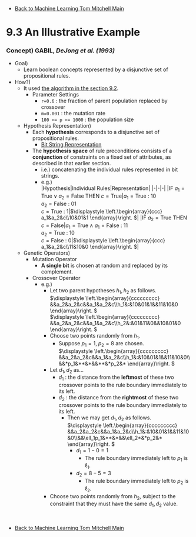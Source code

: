 * [Back to Machine Learning Tom Mitchell Main](../../main.md)

# 9.3 An Illustrative Example

### Concept) GABIL, *DeJong et al. (1993)*
- Goal)
  - Learn boolean concepts represented by a disjunctive set of propositional rules.
- How?)
  - It used [the algorithm in the section 9.2](../02/note.md#algorithm-genetic-algorithm-ga).
    - Parameter Settings
      - ```r=0.6``` : the fraction of parent population replaced by crossover
      - ```m=0.001``` : the mutation rate
      - ```100 <= p <= 1000``` : the population size
  - Hypothesis Representation)
    - Each **hypothesis** corresponds to a disjunctive set of propositional rules.
      - [Bit String Representation](../02/note.md#tech-bit-string-representation)
    - The **hypothesis space** of rule preconditions consists of a **conjunction** of constraints on a fixed set of attributes, as described in that earlier section.
      - i.e.) concatenating the individual rules represented in bit strings.
      - e.g.)    
        |Hypothesis|Individual Rules|Representation|
        |-|-|-|
        |$\textrm{IF } a_1=\textrm{True} \vee a_2=\textrm{False THEN } c=\textrm{True}$|$a_1=\textrm{True}$ : $10$<br>$a_2=\textrm{False}$ : $01$<br>$c=\textrm{True}$ : $1$|$`\displaystyle \left.\begin{array}{ccc} a_1&a_2&c\\10&01&1 \end{array}\right. `$|
        |$\textrm{IF } a_2=\textrm{True THEN } c=\textrm{False}$|$a_1=\textrm{True} \wedge a_1=\textrm{False}$ : $11$<br>$a_2=\textrm{True}$ : $10$<br>$c=\textrm{False}$ : $0$|$`\displaystyle \left.\begin{array}{ccc} a_1&a_2&c\\11&10&0 \end{array}\right. `$|
  - Genetic Operators)
    - Mutation Operator
      - **A single bit** is chosen at random and replaced by its complement.
    - Crossover Operator
      - e.g.)
        - Let two parent hypotheses $h_1,h_2$ as follows.   
          $`\displaystyle \left.\begin{array}{ccccccccc} &&a_2&a_2&c&&a_1&a_2&c\\h_1&:&10&01&1&&11&10&0 \end{array}\right. `$   
          $`\displaystyle \left.\begin{array}{ccccccccc} &&a_2&a_2&c&&a_1&a_2&c\\h_2&:&01&11&0&&10&01&0 \end{array}\right. `$
        - Choose two points randomly from $h_1$.
          - Suppose $`p_1=1,\;p_2=8`$ are chosen.   
            $`\displaystyle \left.\begin{array}{ccccccccc} &&a_2&a_2&c&&a_1&a_2&c\\h_1&:&10&01&1&&11&10&0\\&&*p_1&**&*&&**&*p_2&* \end{array}\right. `$
        - Let $d_1,d_2$ as...
          - $d_1$ : the distance from the **leftmost** of these two crossover points to the rule boundary immediately to its left.
          - $d_2$ : the distance from the **rightmost** of these two crossover points to the rule boundary immediately to its left.
            - Then we may get $d_1,d_2$ as follows.   
              $`\displaystyle \left.\begin{array}{ccccccccc} &&a_2&a_2&c&&a_1&a_2&c\\h_1&:&10&01&1&&11&10&0\\&&\ell_1p_1&**&*&&\ell_2*&*p_2&* \end{array}\right. `$
                - $d_1=1-0=1$
                  - The rule boundary immediately left to $p_1$ is $\ell_1$.
                - $d_2=8-5=3$
                  - The rule boundary immediately left to $p_2$ is $\ell_2$.
        - Choose two points randomly from $h_2$, subject to the constraint that they must have the same $d_1,d_2$ value.






<br>

* [Back to Machine Learning Tom Mitchell Main](../../main.md)